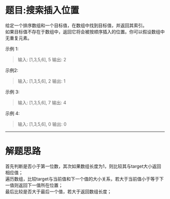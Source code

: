 # 题目:搜索插入位置
给定一个排序数组和一个目标值，在数组中找到目标值，并返回其索引。  
如果目标值不存在于数组中，返回它将会被按顺序插入的位置。你可以假设数组中无重复元素。

示例 1:
>输入: [1,3,5,6], 5
输出: 2

示例2:
>输入: [1,3,5,6], 2
输出: 1

示例 3:
>输入: [1,3,5,6], 7
输出: 4

示例 4:
>输入: [1,3,5,6], 0
输出: 0
----
# 解题思路
首先判断是否小于第一位数，其次如果数组长度为1，则比较其与target大小返回相应值；  
遍历数组，比较target与当前值和下一个值的大小关系，若大于当前值小于等于下一值则返回下一值所在位置；  
最后比较是否大于最后一个值，若大于返回数组长度；  
